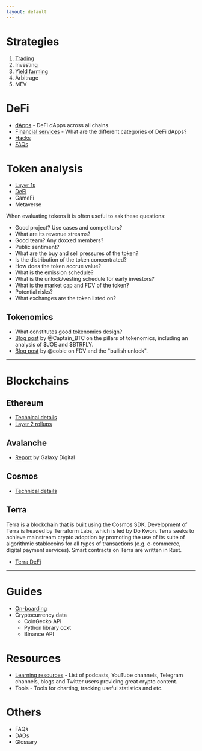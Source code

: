 ```yaml
---
layout: default
---
```


# Strategies

1. [Trading](trading.md)
2. Investing
3. [Yield farming](farming.md)
4. Arbitrage
5. MEV

# DeFi

- [dApps](dapps.md) - DeFi dApps across all chains.
- [Financial services](services.md) - What are the different categories of DeFi dApps?
- [Hacks](hacks.md)
- [FAQs](faq-defi.md)

# Token analysis

- [Layer 1s](analysis/l1.md)
- [DeFi](analysis/defi.md)
- GameFi
- Metaverse

When evaluating tokens it is often useful to ask these questions:
- Good project? Use cases and competitors?
- What are its revenue streams?
- Good team? Any doxxed members?
- Public sentiment?
- What are the buy and sell pressures of the token?
- Is the distribution of the token concentrated?
- How does the token accrue value?
- What is the emission schedule?
- What is the unlock/vesting schedule for early investors?
- What is the market cap and FDV of the token?
- Potential risks?
- What exchanges are the token listed on?

## Tokenomics
- What constitutes good tokenomics design?
- [Blog post](https://captainbtc.substack.com/p/the-pillars-of-tokenomics-and-the) by @Captain_BTC on the pillars of tokenomics, including an analysis of $JOE and $BTRFLY.
- [Blog post](https://cobie.substack.com/p/on-the-meme-of-market-caps-and-unlocks) by @cobie on FDV and the "bullish unlock".

---

# Blockchains

## Ethereum

- [Technical details](eth/tech.md)
- [Layer 2 rollups](eth/l2.md)

## Avalanche
- [Report](https://docsend.com/view/nycckbk73qvsjwej) by Galaxy Digital

## Cosmos

- [Technical details](cosmos-tech.md)

## Terra

Terra is a blockchain that is built using the Cosmos SDK. Development of Terra is headed by Terraform Labs, which is led by Do Kwon. Terra seeks to achieve mainstream crypto adoption by promoting the use of its suite of algorithmic stablecoins for all types of transactions (e.g. e-commerce, digital payment services). Smart contracts on Terra are written in Rust.

- [Terra DeFi](terra.md)

---

# Guides

- [On-boarding](onboarding.md)
- Cryptocurrency data
    - CoinGecko API
    - Python library ccxt
    - Binance API

# Resources

- [Learning resources](resources.md) - List of podcasts, YouTube channels, Telegram channels, blogs and Twitter users providing great crypto content.
- Tools - Tools for charting, tracking useful statistics and etc.

# Others

- FAQs
- DAOs
- Glossary
